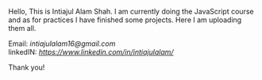Hello, This is Intiajul Alam Shah. I am currently doing the JavaScript course and as for practices I have finished some projects. Here I am uploading them all.

Email: _intiajulalam16@gmail.com_ <br>
linkedIN: _https://www.linkedin.com/in/intiajulalam/_

Thank you!
